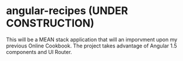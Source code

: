 # angular-recipes (UNDER CONSTRUCTION)
This will be a MEAN stack application that will an imporvment upon my previous Online Cookbook. The project takes advantage of Angular 1.5 components and UI Router.

